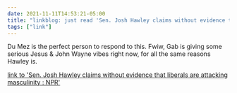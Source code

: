 ```yaml
---
date: 2021-11-11T14:53:21-05:00
title: "linkblog: just read 'Sen. Josh Hawley claims without evidence that liberals are attacking masculinity : NPR'"
tags: ["link"]
---
```

Du Mez is the perfect person to respond to this. Fwiw, Gab is giving some serious Jesus & John Wayne vibes right now, for all the same reasons Hawley is.
 
[link to 'Sen. Josh Hawley claims without evidence that liberals are attacking masculinity : NPR'](https://www.npr.org/2021/11/11/1054615028/is-masculinity-under-attack-sen-hawley-wants-to-defend-the-men-of-america)
